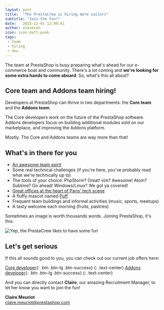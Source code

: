 ```yaml
---
layout: post
title:  "The PrestaCrew is hiring more sailors"
subtitle: "Join the fun!"
date:   2015-12-01 12:00:41
author: alexeven
icon: icon-daft-punk
tags:
 - team
 - hiring
 - dev
---
```


The team at PrestaShop is busy preparing what's ahead for our e-commerce boat and community. There's a lot coming and **we're looking for some extra hands to come aboard**. So, what's this all about?

## Core team and Addons team hiring!

Developers at PrestaShop can thrive in two departments: the **Core team** and the **Addons team**.

The Core developers work on the future of the PrestaShop software.
<br>Addons developers focus on building additional modules sold on our marketplace, and improving the Addons platform.

Mostly. The Core and Addons teams are way more than that!


## What's in there for you

* [An awesome team spirit](https://www.instagram.com/prestacrew/)
* Some real technical challenges (if you're here, you've probably read what we're technically up to)
* The tools of your choice: PhpStorm? Great! vim? Awesome! Atom? Sublime? Go ahead! Windows/Linux? We got ya covered!
* [Great offices at the heart of Paris' tech scene](http://www.officelovin.com/2015/07/27/an-exclusive-tour-of-prestashops-hip-paris-headquarters/)
* A fluffy mascot named [Puff](https://twitter.com/puff_life)
* Frequent team buildings and informal activities (music, sports, meetups)
* A tasty welcome each morning (fruits, pastries)

Sometimes an image is worth thousands words. Joining PrestaShop, it's this:

![Yep, the PrestaCrew likes to have some fun](/assets/images/2015/12/prestacrew_hiring.png)


## Let's get serious

If this all sounds good to you, you can check out our current job offers here:

[Core developer](https://www.prestashop.com/en/careers#core-developer-mf){: .btn .btn-lg .btn-success}
{: .text-center}
[Addons developer](https://prestashop.profilsearch.com/recrute/fo_annonce_voir.php?id=544){: .btn .btn-lg .btn-success}
{: .text-center}

And you can directly contact **Claire**, our amazing Recruitment Manager, to let her know you want to join the fun!

**Claire Meuriot**
<br><a href="mailto:claire.meuriot@prestashop.com">claire.meuriot@prestashop.com</a>





